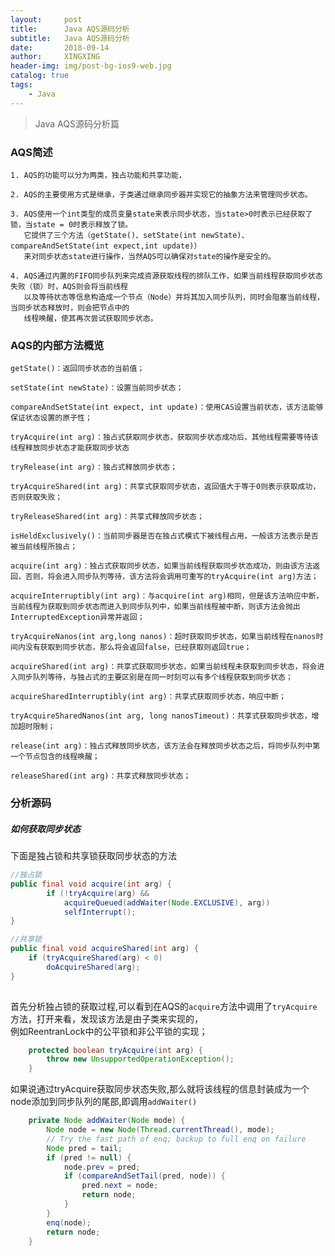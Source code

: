```yaml
---
layout:     post
title:      Java AQS源码分析
subtitle:   Java AQS源码分析
date:       2018-09-14
author:     XINGXING
header-img: img/post-bg-ios9-web.jpg
catalog: true
tags:
    - Java
---
```


>
>Java AQS源码分析篇
> 


### AQS简述
    1. AQS的功能可以分为两类，独占功能和共享功能，
    
    2. AQS的主要使用方式是继承，子类通过继承同步器并实现它的抽象方法来管理同步状态。

    3. AQS使用一个int类型的成员变量state来表示同步状态，当state>0时表示已经获取了锁，当state = 0时表示释放了锁。
       它提供了三个方法（getState()、setState(int newState)、compareAndSetState(int expect,int update)）
       来对同步状态state进行操作，当然AQS可以确保对state的操作是安全的。

    4. AQS通过内置的FIFO同步队列来完成资源获取线程的排队工作，如果当前线程获取同步状态失败（锁）时，AQS则会将当前线程
       以及等待状态等信息构造成一个节点（Node）并将其加入同步队列，同时会阻塞当前线程，当同步状态释放时，则会把节点中的
       线程唤醒，使其再次尝试获取同步状态。


### AQS的内部方法概览
    getState()：返回同步状态的当前值；

    setState(int newState)：设置当前同步状态；
    
    compareAndSetState(int expect, int update)：使用CAS设置当前状态，该方法能够保证状态设置的原子性；
    
    tryAcquire(int arg)：独占式获取同步状态，获取同步状态成功后，其他线程需要等待该线程释放同步状态才能获取同步状态
    
    tryRelease(int arg)：独占式释放同步状态；
    
    tryAcquireShared(int arg)：共享式获取同步状态，返回值大于等于0则表示获取成功，否则获取失败；
    
    tryReleaseShared(int arg)：共享式释放同步状态；
    
    isHeldExclusively()：当前同步器是否在独占式模式下被线程占用，一般该方法表示是否被当前线程所独占；
    
    acquire(int arg)：独占式获取同步状态，如果当前线程获取同步状态成功，则由该方法返回，否则，将会进入同步队列等待，该方法将会调用可重写的tryAcquire(int arg)方法；
    
    acquireInterruptibly(int arg)：与acquire(int arg)相同，但是该方法响应中断，当前线程为获取到同步状态而进入到同步队列中，如果当前线程被中断，则该方法会抛出InterruptedException异常并返回；
    
    tryAcquireNanos(int arg,long nanos)：超时获取同步状态，如果当前线程在nanos时间内没有获取到同步状态，那么将会返回false，已经获取则返回true；
    
    acquireShared(int arg)：共享式获取同步状态，如果当前线程未获取到同步状态，将会进入同步队列等待，与独占式的主要区别是在同一时刻可以有多个线程获取到同步状态；
    
    acquireSharedInterruptibly(int arg)：共享式获取同步状态，响应中断；
    
    tryAcquireSharedNanos(int arg, long nanosTimeout)：共享式获取同步状态，增加超时限制；
    
    release(int arg)：独占式释放同步状态，该方法会在释放同步状态之后，将同步队列中第一个节点包含的线程唤醒；
    
    releaseShared(int arg)：共享式释放同步状态；
    
 
 ### 分析源码
 
##### 如何获取同步状态
下面是独占锁和共享锁获取同步状态的方法
```java
//独占锁
public final void acquire(int arg) {
        if (!tryAcquire(arg) &&
            acquireQueued(addWaiter(Node.EXCLUSIVE), arg))
            selfInterrupt();
}

//共享锁
public final void acquireShared(int arg) {
    if (tryAcquireShared(arg) < 0)
        doAcquireShared(arg);
}
    
```

首先分析独占锁的获取过程,可以看到在AQS的`acquire`方法中调用了`tryAcquire`方法，打开来看，发现该方法是由子类来实现的，  
例如ReentranLock中的公平锁和非公平锁的实现；  
```java
    protected boolean tryAcquire(int arg) {
        throw new UnsupportedOperationException();
    }
```

如果说通过tryAcquire获取同步状态失败,那么就将该线程的信息封装成为一个node添加到同步队列的尾部,即调用`addWaiter()`
```java
    private Node addWaiter(Node mode) {
        Node node = new Node(Thread.currentThread(), mode);
        // Try the fast path of enq; backup to full enq on failure
        Node pred = tail;
        if (pred != null) {
            node.prev = pred;
            if (compareAndSetTail(pred, node)) {
                pred.next = node;
                return node;
            }
        }
        enq(node);
        return node;
    }
```

 
 
 
 
 
 
 
    
    
    
